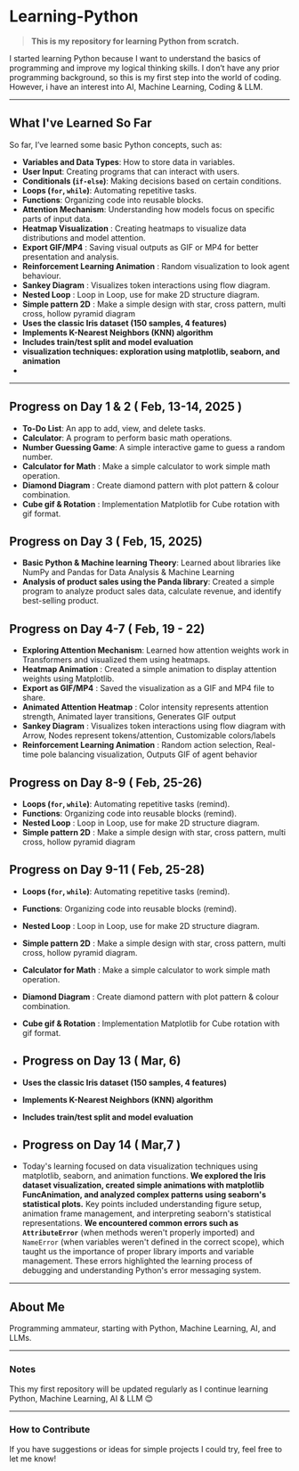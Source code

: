 # Learning-Python

> **This is my repository for learning Python from scratch.**

I started learning Python because I want to understand the basics of programming and improve my logical thinking skills. I don’t have any prior programming background, so this is my first step into the world of coding. However, i have an interest into AI, Machine Learning, Coding & LLM. 

---

## What I've Learned So Far

So far, I’ve learned some basic Python concepts, such as:
- **Variables and Data Types**: How to store data in variables.
- **User Input**: Creating programs that can interact with users.
- **Conditionals (`if-else`)**: Making decisions based on certain conditions.
- **Loops (`for`, `while`)**: Automating repetitive tasks.
- **Functions**: Organizing code into reusable blocks.
- **Attention Mechanism**: Understanding how models focus on specific parts of input data.
- **Heatmap Visualization** : Creating heatmaps to visualize data distributions and model attention.
- **Export GIF/MP4** : Saving visual outputs as GIF or MP4 for better presentation and analysis.
-  **Reinforcement Learning Animation** : Random visualization to look agent behaviour.
-  **Sankey Diagram** : Visualizes token interactions using flow diagram.
-  **Nested Loop** : Loop in Loop, use for make 2D structure diagram.
-  **Simple pattern 2D** : Make a simple design with star, cross pattern, multi cross, hollow pyramid diagram
-  **Uses the classic Iris dataset (150 samples, 4 features)**
- **Implements K-Nearest Neighbors (KNN) algorithm**
- **Includes train/test split and model evaluation**
- **visualization techniques: exploration using matplotlib, seaborn, and animation**
-  

---

## Progress on Day 1 & 2 ( Feb, 13-14, 2025 )

- **To-Do List**: An app to add, view, and delete tasks.
- **Calculator**: A program to perform basic math operations.
- **Number Guessing Game**: A simple interactive game to guess a random number.
- **Calculator for Math** : Make a simple calculator to work simple math operation.
- **Diamond Diagram** : Create diamond pattern with plot pattern & colour combination.
- **Cube gif & Rotation** : Implementation Matplotlib for Cube rotation with gif format.

## Progress on Day 3 ( Feb, 15, 2025)

- **Basic Python & Machine learning Theory**: Learned about libraries like NumPy and Pandas for Data Analysis & Machine Learning
- **Analysis of product sales using the Panda library**: Created a simple program to analyze product sales data, calculate revenue, and identify best-selling product.

## Progress on Day 4-7 ( Feb, 19 - 22)

- **Exploring Attention Mechanism**: Learned how attention weights work in Transformers and visualized them using heatmaps.
- **Heatmap Animation** : Created a simple animation to display attention weights using Matplotlib.
- **Export as GIF/MP4** : Saved the visualization as a GIF and MP4 file to share.
- **Animated Attention Heatmap** : Color intensity represents attention strength, Animated layer transitions, Generates GIF output
- **Sankey Diagram** : Visualizes token interactions using flow diagram with Arrow, Nodes represent tokens/attention, Customizable colors/labels
- **Reinforcement Learning Animation** : Random action selection, Real-time pole balancing visualization, Outputs GIF of agent behavior

## Progress on Day 8-9 ( Feb, 25-26)
- **Loops (`for`, `while`)**: Automating repetitive tasks (remind).
- **Functions**: Organizing code into reusable blocks (remind). 
-  **Nested Loop** : Loop in Loop, use for make 2D structure diagram.
-  **Simple pattern 2D** : Make a simple design with star, cross pattern, multi cross, hollow pyramid diagram

## Progress on Day 9-11 ( Feb, 25-28)
- **Loops (`for`, `while`)**: Automating repetitive tasks (remind).
- **Functions**: Organizing code into reusable blocks (remind). 
-  **Nested Loop** : Loop in Loop, use for make 2D structure diagram.
-  **Simple pattern 2D** : Make a simple design with star, cross pattern, multi cross, hollow pyramid diagram.
-  **Calculator for Math** : Make a simple calculator to work simple math operation.
-  **Diamond Diagram** : Create diamond pattern with plot pattern & colour combination.
-  **Cube gif & Rotation** : Implementation Matplotlib for Cube rotation with gif format.

-  ## Progress on Day 13 ( Mar, 6)
- **Uses the classic Iris dataset (150 samples, 4 features)**
- **Implements K-Nearest Neighbors (KNN) algorithm**
- **Includes train/test split and model evaluation**

- ## Progress on Day 14 ( Mar,7 )
- Today's learning focused on data visualization techniques using matplotlib, seaborn, and animation functions. **We explored the Iris dataset visualization, created simple animations with matplotlib FuncAnimation, and analyzed complex patterns using seaborn's statistical plots.** Key points included understanding figure setup, animation frame management, and interpreting seaborn's statistical representations. **We encountered common errors such as `AttributeError`** (when methods weren't properly imported) and `NameError` (when variables weren't defined in the correct scope), which taught us the importance of proper library imports and variable management. These errors highlighted the learning process of debugging and understanding Python's error messaging system.
---

## About Me
Programming ammateur, starting with Python, Machine Learning, AI, and LLMs.

---

### Notes
This my first repository will be updated regularly as I continue learning Python, Machine Learning, AI & LLM 😊

---

### How to Contribute
If you have suggestions or ideas for simple projects I could try, feel free to let me know!

